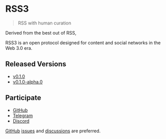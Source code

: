 # RSS3

> RSS with human curation

Derived from the best out of RSS,

RSS3 is an open protocol designed for content and social networks in the Web 3.0 era.

## Released Versions

- [v0.1.0](https://github.com/NaturalSelectionLabs/RSS3/blob/master/versions/v0.1.0.md)
- [v0.1.0-alpha.0](https://github.com/NaturalSelectionLabs/RSS3/blob/master/versions/v0.1.0-alpha.0.md)

## Participate

- [GitHub](https://github.com/NaturalSelectionLabs/RSS3)
- [Telegram](https://bit.ly/3e6FZoV)
- [Discord](https://bit.ly/3aSYvPA)

[GitHub](https://github.com/NaturalSelectionLabs/RSS3) [issues](https://github.com/NaturalSelectionLabs/RSS3/issues) and [discussions](https://github.com/NaturalSelectionLabs/RSS3/discussions) are preferred.
